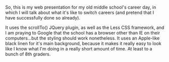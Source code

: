 So, this is my web presentation for my old middle school's career day, in which I will talk about what it's like to switch careers (and pretend that I have successfully done so already).  

It uses the scrollTo() JQuery plugin, as well as the Less CSS framework, and I am praying to Google that the school has a browser other than IE on their computers...but the styling should work nonetheless.  It uses an Apple-like black linen for it's main background, because it makes it really easy to look like I know what I'm doing in a really short amount of time.  At least to a bunch of 8th graders.
